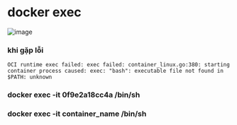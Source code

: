 # docker exec
![image](https://user-images.githubusercontent.com/6966136/182551494-06ecf652-19d5-4aad-9f6e-926afecfffac.png)
### khi gặp lỗi 
```
OCI runtime exec failed: exec failed: container_linux.go:380: starting container process caused: exec: "bash": executable file not found in $PATH: unknown
```
### docker exec -it 0f9e2a18cc4a /bin/sh
### docker exec -it container_name /bin/sh



